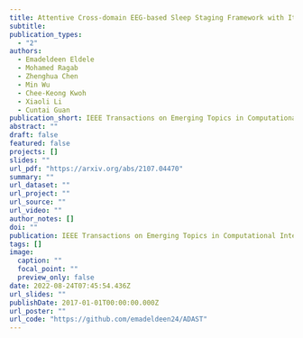```yaml
---
title: Attentive Cross-domain EEG-based Sleep Staging Framework with Iterative Self-Training
subtitle: 
publication_types:
  - "2"
authors:
  - Emadeldeen Eldele
  - Mohamed Ragab 
  - Zhenghua Chen
  - Min Wu
  - Chee-Keong Kwoh
  - Xiaoli Li
  - Cuntai Guan
publication_short: IEEE Transactions on Emerging Topics in Computational Intelligence (TETCI) 
abstract: ""
draft: false
featured: false
projects: [] 
slides: ""
url_pdf: "https://arxiv.org/abs/2107.04470"
summary: ""
url_dataset: ""
url_project: ""
url_source: ""
url_video: ""
author_notes: []
doi: ""
publication: IEEE Transactions on Emerging Topics in Computational Intelligence (TETCI) 
tags: []
image:
  caption: ""
  focal_point: ""
  preview_only: false
date: 2022-08-24T07:45:54.436Z
url_slides: ""
publishDate: 2017-01-01T00:00:00.000Z
url_poster: ""
url_code: "https://github.com/emadeldeen24/ADAST"
---
```


